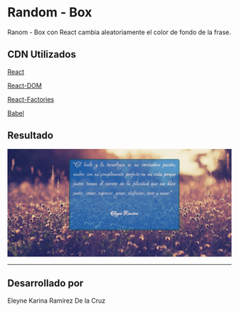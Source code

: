 # Random - Box

Ranom - Box con React cambia aleatoriamente el color de fondo de la frase.

## CDN Utilizados

[React](https://unpkg.com/react@16/umd/react.development.js)

[React-DOM](https://unpkg.com/react-dom@16/umd/react-dom.development.js)

[React-Factories](https://unpkg.com/react-dom-factories@1.0.0/index.js)

[Babel](https://cdnjs.cloudflare.com/ajax/libs/babel-standalone/6.26.0/babel.js)


## Resultado

![GIF](assets/tarea1.gif)

***
## Desarrollado por

Eleyne Karina Ramírez De la Cruz
